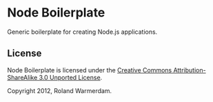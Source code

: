 Node Boilerplate
================

Generic boilerplate for creating Node.js applications.


License
-------
Node Boilerplate is licensed under the [Creative Commons Attribution-ShareAlike 3.0 Unported License][license].

Copyright 2012, Roland Warmerdam.


[license]: http://creativecommons.org/licenses/by-sa/3.0/
